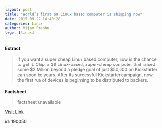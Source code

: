 ```yaml
---
layout: post
title: "World’s first $9 Linux based computer is shipping now"
date: 2015-09-27 14:40:28
categories: Linux
author: Vijay Prabhu
tags: [linux]
---
```



#### Extract
>If you want a super cheap Linux based computer, now is the chance to get it. Chip, a $9 Linux-based, super-cheap computer that raised some $2 Million beyond a pledge goal of just $50,000 on Kickstarter can soon be yours. After its successful Kickstarter campaign, now, the first run of devices is beginning to be distributed to backers.

#### Factsheet
>factsheet unavailable

[Visit Link](http://lxer.com/module/newswire/ext_link.php?rid=219825)

id:  190050
